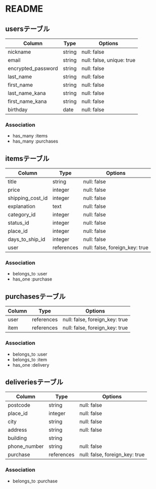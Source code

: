 # README


## usersテーブル

| Column             | Type    | Options                   |
| ------------------ | ------- | ------------------------- |
| nickname           | string  | null: false               |
| email              | string  | null: false, unique: true |
| encrypted_password | string  | null: false               |
| last_name          | string  | null: false               |
| first_name         | string  | null: false               |
| last_name_kana     | string  | null: false               |
| first_name_kana    | string  | null: false               |
| birthday           | date    | null: false               |

### Association
- has_many :items
- has_many :purchases


## itemsテーブル

| Column           | Type    | Options                        |
| ---------------- | ------- | ------------------------------ |
| title            | string  | null: false                    |
| price            | integer | null: false                    |
| shipping_cost_id | integer | null: false                    |
| explanation      | text    | null: false                    |
| category_id      | integer | null: false                    |
| status_id        | integer | null: false                    |
| place_id         | integer | null: false                    |
| days_to_ship_id  | integer | null: false                    |
| user          | references | null: false, foreign_key: true |

### Association
- belongs_to :user
- has_one :purchase


## purchasesテーブル

| Column              | Type       | Options                        |
| ------------------- | ---------- | ------------------------------ |
| user                | references | null: false, foreign_key: true |
| item                | references | null: false, foreign_key: true |

### Association
- belongs_to :user
- belongs_to :item
- has_one :delivery


## deliveriesテーブル
| Column       | Type       | Options                        |
| ------------ | ---------- | ------------------------------ |
| postcode     | string     | null: false                    |
| place_id     | integer    | null: false                    |
| city         | string     | null: false                    |
| address      | string     | null: false                    |
| building     | string     |                                |
| phone_number | string     | null: false                    |
| purchase     | references | null: false, foreign_key: true |

### Association
- belongs_to :purchase